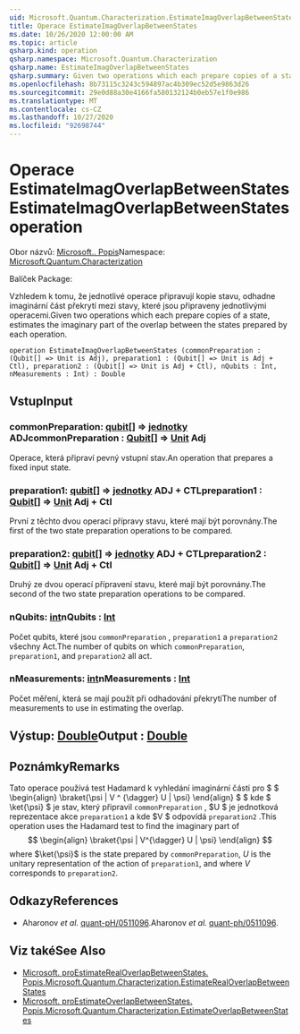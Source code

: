```yaml
---
uid: Microsoft.Quantum.Characterization.EstimateImagOverlapBetweenStates
title: Operace EstimateImagOverlapBetweenStates
ms.date: 10/26/2020 12:00:00 AM
ms.topic: article
qsharp.kind: operation
qsharp.namespace: Microsoft.Quantum.Characterization
qsharp.name: EstimateImagOverlapBetweenStates
qsharp.summary: Given two operations which each prepare copies of a state, estimates the imaginary part of the overlap between the states prepared by each operation.
ms.openlocfilehash: 8b73115c3243c594897ac4b309ec52d5e9863d26
ms.sourcegitcommit: 29e0d88a30e4166fa580132124b0eb57e1f0e986
ms.translationtype: MT
ms.contentlocale: cs-CZ
ms.lasthandoff: 10/27/2020
ms.locfileid: "92698744"
---
```

# <a name="estimateimagoverlapbetweenstates-operation"></a><span data-ttu-id="2693e-102">Operace EstimateImagOverlapBetweenStates</span><span class="sxs-lookup"><span data-stu-id="2693e-102">EstimateImagOverlapBetweenStates operation</span></span>

<span data-ttu-id="2693e-103">Obor názvů: [Microsoft.. Popis](xref:Microsoft.Quantum.Characterization)</span><span class="sxs-lookup"><span data-stu-id="2693e-103">Namespace: [Microsoft.Quantum.Characterization](xref:Microsoft.Quantum.Characterization)</span></span>

<span data-ttu-id="2693e-104">Balíček [](https://nuget.org/packages/)</span><span class="sxs-lookup"><span data-stu-id="2693e-104">Package: [](https://nuget.org/packages/)</span></span>


<span data-ttu-id="2693e-105">Vzhledem k tomu, že jednotlivé operace připravují kopie stavu, odhadne imaginární část překrytí mezi stavy, které jsou připraveny jednotlivými operacemi.</span><span class="sxs-lookup"><span data-stu-id="2693e-105">Given two operations which each prepare copies of a state, estimates the imaginary part of the overlap between the states prepared by each operation.</span></span>

```qsharp
operation EstimateImagOverlapBetweenStates (commonPreparation : (Qubit[] => Unit is Adj), preparation1 : (Qubit[] => Unit is Adj + Ctl), preparation2 : (Qubit[] => Unit is Adj + Ctl), nQubits : Int, nMeasurements : Int) : Double
```


## <a name="input"></a><span data-ttu-id="2693e-106">Vstup</span><span class="sxs-lookup"><span data-stu-id="2693e-106">Input</span></span>

### <a name="commonpreparation--qubit--unit-adj"></a><span data-ttu-id="2693e-107">commonPreparation: [qubit](xref:microsoft.quantum.lang-ref.qubit)[] => [jednotky](xref:microsoft.quantum.lang-ref.unit) ADJ</span><span class="sxs-lookup"><span data-stu-id="2693e-107">commonPreparation : [Qubit](xref:microsoft.quantum.lang-ref.qubit)[] => [Unit](xref:microsoft.quantum.lang-ref.unit) Adj</span></span>

<span data-ttu-id="2693e-108">Operace, která připraví pevný vstupní stav.</span><span class="sxs-lookup"><span data-stu-id="2693e-108">An operation that prepares a fixed input state.</span></span>


### <a name="preparation1--qubit--unit-adj--ctl"></a><span data-ttu-id="2693e-109">preparation1: [qubit](xref:microsoft.quantum.lang-ref.qubit)[] => [jednotky](xref:microsoft.quantum.lang-ref.unit) ADJ + CTL</span><span class="sxs-lookup"><span data-stu-id="2693e-109">preparation1 : [Qubit](xref:microsoft.quantum.lang-ref.qubit)[] => [Unit](xref:microsoft.quantum.lang-ref.unit) Adj + Ctl</span></span>

<span data-ttu-id="2693e-110">První z těchto dvou operací přípravy stavu, které mají být porovnány.</span><span class="sxs-lookup"><span data-stu-id="2693e-110">The first of the two state preparation operations to be compared.</span></span>


### <a name="preparation2--qubit--unit-adj--ctl"></a><span data-ttu-id="2693e-111">preparation2: [qubit](xref:microsoft.quantum.lang-ref.qubit)[] => [jednotky](xref:microsoft.quantum.lang-ref.unit) ADJ + CTL</span><span class="sxs-lookup"><span data-stu-id="2693e-111">preparation2 : [Qubit](xref:microsoft.quantum.lang-ref.qubit)[] => [Unit](xref:microsoft.quantum.lang-ref.unit) Adj + Ctl</span></span>

<span data-ttu-id="2693e-112">Druhý ze dvou operací přípravení stavu, které mají být porovnány.</span><span class="sxs-lookup"><span data-stu-id="2693e-112">The second of the two state preparation operations to be compared.</span></span>


### <a name="nqubits--int"></a><span data-ttu-id="2693e-113">nQubits: [int](xref:microsoft.quantum.lang-ref.int)</span><span class="sxs-lookup"><span data-stu-id="2693e-113">nQubits : [Int](xref:microsoft.quantum.lang-ref.int)</span></span>

<span data-ttu-id="2693e-114">Počet qubits, které jsou `commonPreparation` , `preparation1` a `preparation2` všechny Act.</span><span class="sxs-lookup"><span data-stu-id="2693e-114">The number of qubits on which `commonPreparation`, `preparation1`, and `preparation2` all act.</span></span>


### <a name="nmeasurements--int"></a><span data-ttu-id="2693e-115">nMeasurements: [int](xref:microsoft.quantum.lang-ref.int)</span><span class="sxs-lookup"><span data-stu-id="2693e-115">nMeasurements : [Int](xref:microsoft.quantum.lang-ref.int)</span></span>

<span data-ttu-id="2693e-116">Počet měření, která se mají použít při odhadování překrytí</span><span class="sxs-lookup"><span data-stu-id="2693e-116">The number of measurements to use in estimating the overlap.</span></span>



## <a name="output--double"></a><span data-ttu-id="2693e-117">Výstup: [Double](xref:microsoft.quantum.lang-ref.double)</span><span class="sxs-lookup"><span data-stu-id="2693e-117">Output : [Double](xref:microsoft.quantum.lang-ref.double)</span></span>



## <a name="remarks"></a><span data-ttu-id="2693e-118">Poznámky</span><span class="sxs-lookup"><span data-stu-id="2693e-118">Remarks</span></span>

<span data-ttu-id="2693e-119">Tato operace používá test Hadamard k vyhledání imaginární části pro $ $ \begin{align} \braket{\psi | V ^ {\dagger} U | \psi} \end{align} $ $ kde $ \ket{\psi} $ je stav, který připravil `commonPreparation` , $U $ je jednotková reprezentace akce `preparation1` a kde $V $ odpovídá `preparation2` .</span><span class="sxs-lookup"><span data-stu-id="2693e-119">This operation uses the Hadamard test to find the imaginary part of $$ \begin{align} \braket{\psi | V^{\dagger} U | \psi} \end{align} $$ where $\ket{\psi}$ is the state prepared by `commonPreparation`, $U$ is the unitary representation of the action of `preparation1`, and where $V$ corresponds to `preparation2`.</span></span>

## <a name="references"></a><span data-ttu-id="2693e-120">Odkazy</span><span class="sxs-lookup"><span data-stu-id="2693e-120">References</span></span>

- <span data-ttu-id="2693e-121">Aharonov *et al.* [quant-pH/0511096](https://arxiv.org/abs/quant-ph/0511096).</span><span class="sxs-lookup"><span data-stu-id="2693e-121">Aharonov *et al.* [quant-ph/0511096](https://arxiv.org/abs/quant-ph/0511096).</span></span>

## <a name="see-also"></a><span data-ttu-id="2693e-122">Viz také</span><span class="sxs-lookup"><span data-stu-id="2693e-122">See Also</span></span>

- [<span data-ttu-id="2693e-123">Microsoft. proEstimateRealOverlapBetweenStates. Popis.</span><span class="sxs-lookup"><span data-stu-id="2693e-123">Microsoft.Quantum.Characterization.EstimateRealOverlapBetweenStates</span></span>](xref:Microsoft.Quantum.Characterization.EstimateRealOverlapBetweenStates)
- [<span data-ttu-id="2693e-124">Microsoft. proEstimateOverlapBetweenStates. Popis.</span><span class="sxs-lookup"><span data-stu-id="2693e-124">Microsoft.Quantum.Characterization.EstimateOverlapBetweenStates</span></span>](xref:Microsoft.Quantum.Characterization.EstimateOverlapBetweenStates)